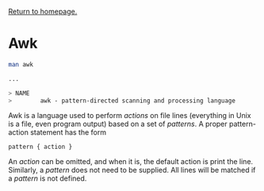 <link rel='stylesheet' href='../../shared/style.css'>

<a href='../../index.html'>Return to homepage.</a>

# Awk

```bash
man awk

...

> NAME
>        awk - pattern-directed scanning and processing language
```

Awk is a language used to perform *actions* on file lines (everything in Unix is a file, even program output) based on a set of
*patterns*. A proper pattern-action statement has the form

`pattern { action }`

An *action* can be omitted, and when it is, the default action is print the line. Similarly, a *pattern* does not need to be
supplied. All lines will be matched if a *pattern* is not defined.
